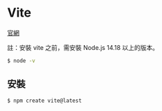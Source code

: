 # Vite

[官網](https://vitejs.dev/)



註：安裝 vite 之前，需安裝 Node.js 14.18 以上的版本。

```bash
$ node -v
```

## 安裝

```bash
$ npm create vite@latest
```

